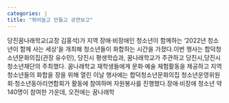 ```yaml
---
categories: j
title: "뛰어놀고 만들고 공연보고"
---
```

당진꿈나래학교(교장 김홍석)가 지역 장애·비장애인 청소년이 함께하는 ‘2022년 청소년이 함께 사는 세상’을 개최해 청소년들이 화합하는 시간을 가졌다.이번 행사는 합덕청소년문화의집(관장 유수민), 당진시 평생학습과, 꿈나래학교가 주관하고 당진시,당진시청소년재단의 주최했다. 꿈나래학교 재학생들에게 문화·예술 체험활동을 제공하고 지역 청소년들의 화합을 장을 위해 열린 이날 행사에는 합덕청소년문화의집 청소년운영위원회·청소년동아리연합회가 활동에 참여하며 자원봉사를 진행했다.장애·비장애 청소년 약 140명이 참여한 가운데, 오전에는 꿈나래학